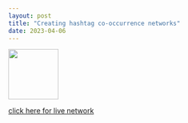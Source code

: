 ```yaml
---
layout: post
title: "Creating hashtag co-occurrence networks"
date: 2023-04-06
---
```


<img src="images/metoo_l_modmax_f.png" width="100px"/>

[click here for live network](images/metoo_repulsion.html)